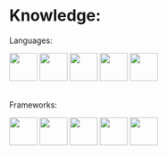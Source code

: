 # Knowledge:

Languages:
<div>
    <img width=50px src="https://cdn.jsdelivr.net/gh/devicons/devicon@latest/icons/python/python-original.svg" />
    <img width=50px src="https://cdn.jsdelivr.net/gh/devicons/devicon@latest/icons/javascript/javascript-original.svg" />
    <img width=50px src="https://cdn.jsdelivr.net/gh/devicons/devicon@latest/icons/typescript/typescript-original.svg" />
    <img width=50px src="https://cdn.jsdelivr.net/gh/devicons/devicon@latest/icons/html5/html5-original.svg" />
    <img width=50px src="https://cdn.jsdelivr.net/gh/devicons/devicon@latest/icons/css3/css3-original.svg" />
</div>

<br>

Frameworks:
<div>
    <img width=50px src="https://cdn.jsdelivr.net/gh/devicons/devicon@latest/icons/electron/electron-original.svg" />
    <img width=50px src="https://cdn.jsdelivr.net/gh/devicons/devicon@latest/icons/tailwindcss/tailwindcss-original.svg" />
    <img width=50px src="https://cdn.jsdelivr.net/gh/devicons/devicon@latest/icons/django/django-plain.svg" />
    <img width=50px src="https://cdn.jsdelivr.net/gh/devicons/devicon@latest/icons/flask/flask-original.svg" />
    <img width=50px src="https://cdn.jsdelivr.net/gh/devicons/devicon@latest/icons/sqlalchemy/sqlalchemy-original.svg" />
</div>
